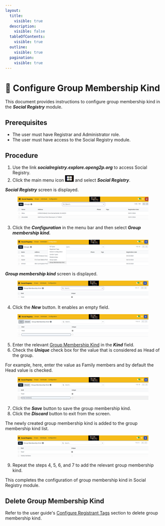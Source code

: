 ```yaml
---
layout:
  title:
    visible: true
  description:
    visible: false
  tableOfContents:
    visible: true
  outline:
    visible: true
  pagination:
    visible: true
---
```


# 📔 Configure Group Membership Kind

This document provides instructions to configure group membership kind in the _**Social Registry**_ module.

## Prerequisites

* The user must have Registrar and Administrator role.
* The user must have access to the Social Registry module.

## Procedure

1. Use the link _**socialregistry.explore.openg2p.org**_ to access Social Registry.
2. Click the main menu icon ![](../../../../../.gitbook/assets/main-menu.png) and select _**Social Registry**_.

_**Social Registry**_ screen is displayed.

<figure><img src="../../../../../.gitbook/assets/home-page-social-registry.png" alt=""><figcaption></figcaption></figure>

3. Click the _**Configuration**_ in the menu bar and then select _**Group membership kind.**_

<figure><img src="../../../../../.gitbook/assets/group-membership-config.png" alt=""><figcaption></figcaption></figure>

_**Group membership kind**_ screen is displayed.

<figure><img src="../../../../../.gitbook/assets/group-membership-config-screen.png" alt=""><figcaption></figcaption></figure>

4. Click the _**New**_ button. It enables an empty field.

<figure><img src="../../../../../.gitbook/assets/group-membership-config-newfield.png" alt=""><figcaption></figcaption></figure>

5. Enter the relevant [Group Membership Kind](../../#group-membership-kind) in the _**Kind**_ field.
6. Check the _**Unique**_ check box for the value that is considered as Head of the group.

For example, here, enter the value as Family members and by default the Head value is checked.

<figure><img src="../../../../../.gitbook/assets/group-membership-fill-field-sr.png" alt=""><figcaption></figcaption></figure>

7. Click the _**Save**_ button to save the group membership kind.
8. Click the _**Discard**_ button to exit from the screen.

The newly created group membership kind is added to the group membership kind list.

<figure><img src="../../../../../.gitbook/assets/group-membership-list.png" alt=""><figcaption></figcaption></figure>

9. Repeat the steps 4, 5, 6, and 7 to add the relevant group membership kind.

This completes the configuration of group membership kind in Social Registry module.

## Delete Group Membership Kind

Refer to the user guide's [Configure Registrant Tags](configure-registrant-tags.md#delete-registrant-tags) section to delete group membership kind.
